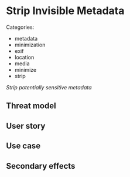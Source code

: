 # Strip Invisible Metadata #

Categories:
 - metadata
 - minimization
 - exif
 - location
 - media
 - minimize
 - strip

*Strip potentially sensitive metadata*

## Threat model ##

## User story ##

## Use case ##

## Secondary effects ## 
